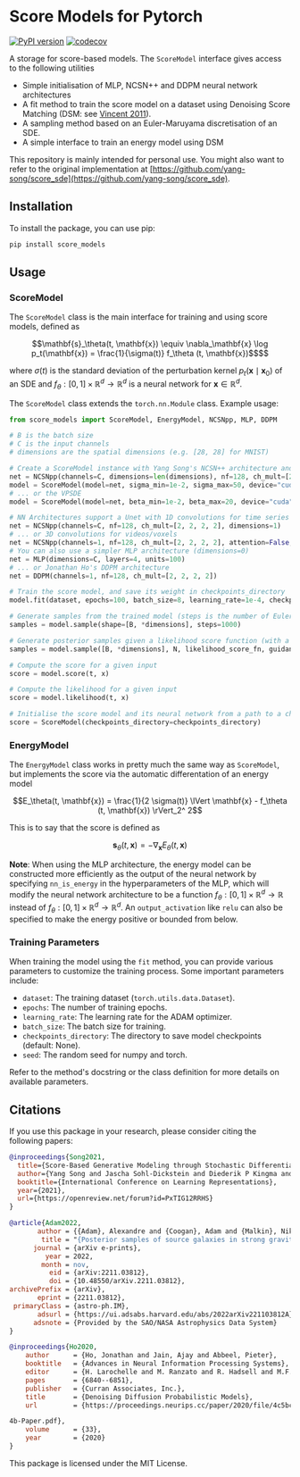 # Score Models for Pytorch

[![PyPI version](https://badge.fury.io/py/score_models.svg)](https://badge.fury.io/py/score_models)
[![codecov](https://codecov.io/gh/AlexandreAdam/torch_score_models/branch/master/graph/badge.svg)](https://codecov.io/gh/AlexandreAdam/torch_score_models)

A storage for score-based models. The `ScoreModel` interface gives access to the following utilities
- Simple initialisation of MLP, NCSN++ and DDPM neural network architectures
- A fit method to train the score model on a dataset using Denoising Score Matching (DSM: see [Vincent 2011](https://www.iro.umontreal.ca/~vincentp/Publications/DenoisingScoreMatching_NeuralComp2011.pdf)).
- A sampling method based on an Euler-Maruyama discretisation of an SDE. 
- A simple interface to train an energy model using DSM

This repository is mainly intended for personal use. 
You might also want to refer to the original implementation at [https://github.com/yang-song/score_sde](https://github.com/yang-song/score_sde).

## Installation

To install the package, you can use pip:

```bash
pip install score_models
```

## Usage


### ScoreModel

The `ScoreModel` class is the main interface for training and using score models, defined as

```math
\mathbf{s}_\theta(t, \mathbf{x}) \equiv \nabla_\mathbf{x} \log p_t(\mathbf{x}) = \frac{1}{\sigma(t)} f_\theta (t, \mathbf{x})$$
```

where $\sigma(t)$ is the standard deviation of the perturbation kernel $`p_t(\mathbf{x} \mid \mathbf{x}_0)`$
of an SDE and $f_\theta : [0, 1] \times\mathbb{R}^d \to \mathbb{R}^d$ is a neural network for $\mathbf{x} \in \mathbb{R}^d$. 

The `ScoreModel` class extends the `torch.nn.Module` class. Example usage:

```python
from score_models import ScoreModel, EnergyModel, NCSNpp, MLP, DDPM

# B is the batch size
# C is the input channels
# dimensions are the spatial dimensions (e.g. [28, 28] for MNIST)

# Create a ScoreModel instance with Yang Song's NCSN++ architecture and the VESDE
net = NCSNpp(channels=C, dimensions=len(dimensions), nf=128, ch_mult=[2, 2, 2, 2])
model = ScoreModel(model=net, sigma_min=1e-2, sigma_max=50, device="cuda")
# ... or the VPSDE
model = ScoreModel(model=net, beta_min=1e-2, beta_max=20, device="cuda")

# NN Architectures support a Unet with 1D convolutions for time series input data
net = NCSNpp(channels=C, nf=128, ch_mult=[2, 2, 2, 2], dimensions=1)
# ... or 3D convolutions for videos/voxels
net = NCSNpp(channels=1, nf=128, ch_mult=[2, 2, 2, 2], attention=False, dimensions=3)
# You can also use a simpler MLP architecture (dimensions=0)
net = MLP(dimensions=C, layers=4, units=100)
# ... or Jonathan Ho's DDPM architecture
net = DDPM(channels=1, nf=128, ch_mult=[2, 2, 2, 2])

# Train the score model, and save its weight in checkpoints_directory
model.fit(dataset, epochs=100, batch_size=8, learning_rate=1e-4, checkpoints_directory=checkpoints_directory)

# Generate samples from the trained model (steps is the number of Euler-Maruyama steps)
samples = model.sample(shape=[B, *dimensions], steps=1000)

# Generate posterior samples given a likelihood score function (with a specified guidance factor, defaults to 1.)
samples = model.sample([B, *dimensions], N, likelihood_score_fn, guidance_factor)

# Compute the score for a given input
score = model.score(t, x)

# Compute the likelihood for a given input
score = model.likelihood(t, x)

# Initialise the score model and its neural network from a path to a checkpoint directory 
score = ScoreModel(checkpoints_directory=checkpoints_directory)
```

### EnergyModel

The `EnergyModel` class works in pretty much the same way as `ScoreModel`, but implements the score via the 
automatic differentation of an energy model
```math
E_\theta(t, \mathbf{x}) = \frac{1}{2 \sigma(t)} \lVert \mathbf{x} - f_\theta (t, \mathbf{x}) \rVert_2^ 2
```

This is to say that the score is defined as
```math
\mathbf{s}_\theta (t, \mathbf{x}) = - \nabla_\mathbf{x} E_\theta(t, \mathbf{x}) 
```


**Note**: When using the MLP architecture, the energy model can be constructed more efficiently as the output of the
neural network by specifying `nn_is_energy` in the hyperparameters of the MLP, which will modify the neural network 
architecture to be a function $f_\theta: [0, 1] \times\mathbb{R}^d \to \mathbb{R}$ instead of $f_\theta: [0, 1] \times\mathbb{R}^d \to \mathbb{R}^d$. An `output_activation` like `relu` 
can also be specified to make the energy positive or bounded from below.


### Training Parameters

When training the model using the `fit` method, you can provide various parameters to customize the training process. Some important parameters include:

- `dataset`: The training dataset (`torch.utils.data.Dataset`).
- `epochs`: The number of training epochs.
- `learning_rate`: The learning rate for the ADAM optimizer.
- `batch_size`: The batch size for training.
- `checkpoints_directory`: The directory to save model checkpoints (default: None).
- `seed`: The random seed for numpy and torch.

Refer to the method's docstring or the class definition for more details on available parameters.

## Citations

If you use this package in your research, please consider citing the following papers:


```bibtex
@inproceedings{Song2021,
  title={Score-Based Generative Modeling through Stochastic Differential Equations},
  author={Yang Song and Jascha Sohl-Dickstein and Diederik P Kingma and Abhishek Kumar and Stefano Ermon and Ben Poole},
  booktitle={International Conference on Learning Representations},
  year={2021},
  url={https://openreview.net/forum?id=PxTIG12RRHS}
}
```

```bibtex
@article{Adam2022,
       author = {{Adam}, Alexandre and {Coogan}, Adam and {Malkin}, Nikolay and {Legin}, Ronan and {Perreault-Levasseur}, Laurence and {Hezaveh}, Yashar and {Bengio}, Yoshua},
        title = "{Posterior samples of source galaxies in strong gravitational lenses with score-based priors}",
      journal = {arXiv e-prints},
         year = 2022,
        month = nov,
          eid = {arXiv:2211.03812},
          doi = {10.48550/arXiv.2211.03812},
archivePrefix = {arXiv},
       eprint = {2211.03812},
 primaryClass = {astro-ph.IM},
       adsurl = {https://ui.adsabs.harvard.edu/abs/2022arXiv221103812A},
      adsnote = {Provided by the SAO/NASA Astrophysics Data System}
}
```

```bibtex
@inproceedings{Ho2020,
    author      = {Ho, Jonathan and Jain, Ajay and Abbeel, Pieter},
    booktitle   = {Advances in Neural Information Processing Systems},
    editor      = {H. Larochelle and M. Ranzato and R. Hadsell and M.F. Balcan and H. Lin},
    pages       = {6840--6851},
    publisher   = {Curran Associates, Inc.},
    title       = {Denoising Diffusion Probabilistic Models},
    url         = {https://proceedings.neurips.cc/paper/2020/file/4c5bcfec8584af0d967f1ab10179ca

4b-Paper.pdf},
    volume      = {33},
    year        = {2020}
}
```


This package is licensed under the MIT License.

